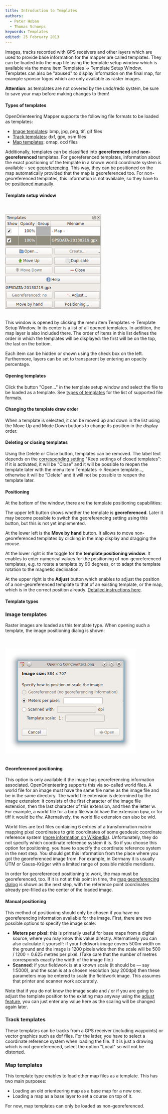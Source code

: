```yaml
---
title: Introduction to Templates
authors:
  - Peter Hoban
  - Thomas Schoeps
keywords: Templates
edited: 25 February 2013
---
```


<p>Images, tracks recorded with GPS receivers and other layers which are used to provide base information for the mapper are called templates. They can be loaded into the map file using the template setup window which is available via the menu item Templates -&gt; Template Setup Window. Templates can also be "abused" to display information on the final map, for example sponsor logos which are only available as raster images.</p>

<p><b>Attention</b>: as templates are not covered by the undo/redo system, be sure to save your map before making changes to them!</p>

<a name="types"><h4>Types of templates</h4></a>
<p>OpenOrienteering Mapper supports the following file formats to be loaded as templates:</p>
<ul>
<li><a href="#type_image">Image templates</a>: bmp, jpg, png, tif, gif files</li>
<li><a href="#type_track">Track templates</a>: dxf, gpx, osm files</li>
<li><a href="#type_map">Map templates</a>: omap, ocd files</li>
</ul>

<p>Additionally, templates can be classified into <b>georeferenced</b> and <b>non-georeferenced</b> templates. For georeferenced templates, information about the exact positioning of the template in a known world coordinate system is available - see <a href="georeferencing.md">georeferencing</a>. This way, they can be positioned on the map automatically provided that the map is georeferenced too. For non-georeferenced templates, this information is not available, so they have to be <a href="#positioning">positioned manually</a>.

<a name="setup"><h4>Template setup window</h4></a>

<br/><br/><img src="images/template_setup_window.png" border="0" /><br/><br/>

<p>This window is opened by clicking the menu item Templates -&gt; Template Setup Window. In its center is a list of all opened templates. In addition, the map layer is also included there. The order of items in this list defines the order in which the templates will be displayed: the first will be on the top, the last on the bottom.</p>

<p>Each item can be hidden or shown using the check box on the left. Furthermore, layers can be set to transparent by entering an opacity percentage.</p>

<h4 id="open">Opening templates</h4>
<p>Click the button "Open..." in the template setup window and select the file to be loaded as a template. See <a href="#types">types of templates</a> for the list of supported file formats.</p>

<h4 id="draw_order">Changing the template draw order</h4>
<p>When a template is selected, it can be moved up and down in the list using the Move Up and Mode Down buttons to change its position in the display order.</p>

<h4 id="close">Deleting or closing templates</h4>
<p>Using the Delete or Close button, templates can be removed. The label text depends on the <a href="settings.md#keep_closed_templates">corresponding setting</a> "Keep settings of closed templates": if it is activated, it will be "Close" and it will be possible to reopen the template later with the menu item Templates -&gt; Reopen template..., otherwise it will be "Delete" and it will not be possible to reopen the template later.</p>

<h4 id="positioning">Positioning</h4>
<p>At the bottom of the window, there are the template positioning capabilities:</p>

<p>The upper left button shows whether the template is <b>georeferenced</b>. Later it may become possible to switch the georeferencing setting using this button, but this is not yet implemented.</p>

<p>At the lower left is the <b>Move by hand</b> button. It allows to move non-georeferenced templates by clicking in the map display and dragging the mouse.</p>

<p>At the lower right is the toggle for the <b>template positioning window</b>. It enables to enter numerical values for the positioning of non-georeferenced templates, e.g. to rotate a template by 90 degrees, or to adapt the template rotation to the magnetic declination.</p>

<p><a name="adjust">At the upper right is the <b>Adjust</b> button which enables to adjust the position of a non-georeferenced template to that of an existing template, or the map, which is in the correct position already.</a> <a href="template_adjust.md">Detailed instructions here</a>.</p>


<h4>Template types</h4>

<a name="type_image"><h3>Image templates</h3></a>

<p>Raster images are loaded as this template type. When opening such a template, the image positioning dialog is shown:</p>

<br/><br/><img src="images/template_image_positioning.png" border="0" /><br/><br/>

<h4>Georeferenced positioning</h4>

<p>This option is only available if the image has georeferencing information associated. OpenOrienteering supports this via so-called world files. A world file for an image must have the same file name as the image file and be in the same directory. The world file extension is determined by the image extension: it consists of the first character of the image file extension, then the last character of this extension, and then the letter w. For example, a world file for a bmp file would have the extension bpw, or for tiff it would be tfw. Alternatively, the world file extension can also be wld.</p>

<p>World files are text files containing 6 entries of a transformation matrix mapping pixel coordinates to grid coordinates of some geodesic coordinate reference system (<a href="http://en.wikipedia.org/wiki/World_file">more information on Wikipedia</a>). Unfortunately, they do not specify which coordinate reference system it is. So if you choose this option for positioning, you have to specify the coordinate reference system in the next step. You should get this information from the place where you got the georeferenced image from. For example, in Germany it is usually UTM or Gauss-Kr&uuml;ger with a limited range of possible middle meridians.</p>

<p>In order for georeferenced positioning to work, the map must be georeferenced, too. If it is not at this point in time, the <a href="georeferencing.md">map georeferencing dialog</a> is shown as the next step, with the reference point coordinates already pre-filled as the center of the loaded image.</p>

<h4>Manual positioning</h4>

<p>This method of positioning should only be chosen if you have no georeferencing information available for the image. First, there are two possible options to specify the image scale:</p>

<ul>
<li><b>Meters per pixel</b>: this is primarily useful for base maps from a digital source, where you may know this value directly. Alternatively you can also calculate it yourself: if your fieldwork image covers 500m width on the ground and the image is 1200 pixels wide then the scale will be 500 / 1200 = 0.625 metres per pixel. (Take care that the number of metres corresponds exactly the width of the image file.)</li>
<li><b>Scanned</b>: if your fieldwork is at a known scale (it should be &#8212; say 1:5000), and the scan is at a chosen resolution (say 200dpi) then these parameters may be entered to scale the fieldwork image. This assumes that printer and scanner work accurately.</li>
</ul>

<p>Note that if you do not know the image scale and / or if you are going to adjust the template position to the existing map anyway using the <a href="#adjust">adjust feature</a>, you can just enter any value here as the scaling will be changed again later.</p>

<a name="type_track"><h3>Track templates</h3></a>

<p>These templates can be tracks from a GPS receiver (including waypoints) or vector graphics such as dxf files. For the latter, you have to select a coordinate reference system when loading the file. If it is just a drawing which is not georeferenced, select the option "Local" so will not be distorted.</p>

<a name="type_map"><h3>Map templates</h3></a>

<p>This template type enables to load other map files as a template. This has two main purposes:</p>

<ul>
<li>Loading an old orienteering map as a base map for a new one.</li>
<li>Loading a map as a base layer to set a course on top of it.</li>
</ul>

<p>For now, map templates can only be loaded as non-georeferenced.</p>

